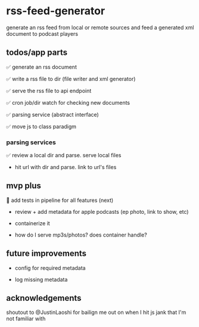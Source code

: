 # rss-feed-generator
generate an rss feed from local or remote sources and feed a generated xml document to podcast players

## todos/app parts
✅ generate an rss document

✅ write a rss file to dir (file writer and xml generator)

✅ serve the rss file to api endpoint

✅ cron job/dir watch for checking new documents

✅ parsing service (abstract interface)

✅ move js to class paradigm

### parsing services
✅ review a local dir and parse. serve local files

- hit url with dir and parse. link to url's files

## mvp plus
🚨 add tests in pipeline for all features (next)

- review + add metadata for apple podcasts (ep photo, link to show, etc)

- containerize it

- how do I serve mp3s/photos? does container handle?

## future improvements
- config for required metadata

- log missing metadata



## acknowledgements
shoutout to @JustinLaoshi for bailign me out on when I hit js jank that I'm not familiar with